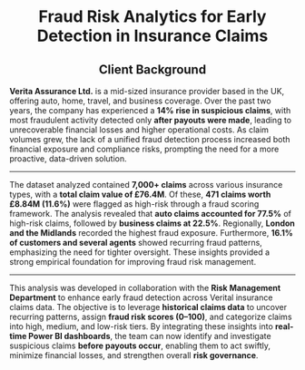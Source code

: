 <h1 align="center">Fraud Risk Analytics for Early Detection in Insurance Claims</h1>

<h2 align="center">Client Background</h2>

**Verita Assurance Ltd.** is a mid-sized insurance provider based in the UK, offering auto, home, travel, and business coverage. Over the past two years, the company has experienced a **14% rise in suspicious claims**, with most fraudulent activity detected only **after payouts were made**, leading to unrecoverable financial losses and higher operational costs. As claim volumes grew, the lack of a unified fraud detection process increased both financial exposure and compliance risks, prompting the need for a more proactive, data-driven solution.

---
The dataset analyzed contained **7,000+ claims** across various insurance types, with a **total claim value of £76.4M**. Of these, **471 claims worth £8.84M (11.6%)** were flagged as high-risk through a fraud scoring framework. The analysis revealed that **auto claims accounted for 77.5%** of high-risk claims, followed by **business claims at 22.5%**. Regionally, **London and the Midlands** recorded the highest fraud exposure. Furthermore, **16.1% of customers and several agents** showed recurring fraud patterns, emphasizing the need for tighter oversight. These insights provided a strong empirical foundation for improving fraud risk management.

---

This analysis was developed in collaboration with the **Risk Management Department** to enhance early fraud detection across Verital insurance claims data. The objective is to leverage **historical claims data** to uncover recurring patterns, assign **fraud risk scores (0–100)**, and categorize claims into high, medium, and low-risk tiers. By integrating these insights into **real-time Power BI dashboards**, the team can now identify and investigate suspicious claims **before payouts occur**, enabling them to act swiftly, minimize financial losses, and strengthen overall **risk governance**.

